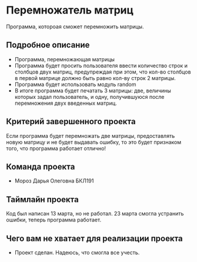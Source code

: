# Перемножатель матриц

Программа, котороая сможет перемножить матрицы.

## Подробное описание

- Программа, перемножающая матрицы
- Программа будет просить пользователя ввести количество строк и столбцов двух матриц, предупреждая при этом, что кол-во столбцов в первой матрице должно быть равно кол-ву строк 2 матрицы.
- Программа будет использовать модуль random
- В итоге программа будет печатать 3 матрицы: две, величины которых задал пользователь, и одну, получившуюся после перемножения двух введенных матриц.

## Критерий завершенного проекта

Если программа будет перемножать две матрицы, предоставлять новую матрицу и не будет выдавать ошибку, то это будет признаком того, что программа работает отлично!

## Команда проекта

- Мороз Дарья Олеговна БКЛ191

## Таймлайн проекта

Код был написан 13 марта, но не работал. 23 марта смогла устранить ошибки, теперь программа работает.

## Чего вам не хватает для реализации проекта

- Проект сделан. Надеюсь, что смогла все учесть.
